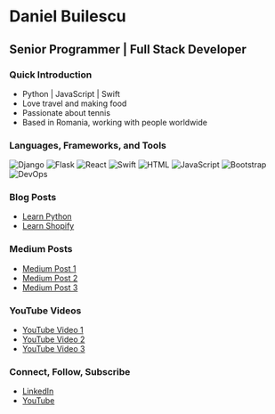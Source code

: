 # Daniel Builescu

## Senior Programmer | Full Stack Developer

### Quick Introduction
- Python | JavaScript | Swift
- Love travel and making food
- Passionate about tennis
- Based in Romania, working with people worldwide

### Languages, Frameworks, and Tools

![Django](https://path/to/django-logo.png)
![Flask](https://path/to/flask-logo.png)
![React](https://path/to/react-logo.png)
![Swift](https://path/to/swift-logo.png)
![HTML](https://path/to/html-logo.png)
![JavaScript](https://path/to/js-logo.png)
![Bootstrap](https://path/to/bootstrap-logo.png)
![DevOps](https://path/to/devops-logo.png)

### Blog Posts
- [Learn Python](https://danielbuilescu.com/blogs/learn-python)
- [Learn Shopify](https://danielbuilescu.com/blogs/learn-shopify)

### Medium Posts
- [Medium Post 1](https://medium.com/your-medium-post-url)
- [Medium Post 2](https://medium.com/your-medium-post-url)
- [Medium Post 3](https://medium.com/your-medium-post-url)

### YouTube Videos
- [YouTube Video 1](https://www.youtube.com/watch?v=example-video-url)
- [YouTube Video 2](https://www.youtube.com/watch?v=example-video-url)
- [YouTube Video 3](https://www.youtube.com/watch?v=example-video-url)

### Connect, Follow, Subscribe
- [LinkedIn](https://www.linkedin.com/in/your-linkedin-url)
- [YouTube](https://www.youtube.com/channel/your-youtube-channel-url)
